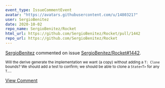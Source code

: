 ```yaml
---
event_type: IssueCommentEvent
avatar: "https://avatars.githubusercontent.com/u/1480321?"
user: SergioBenitez
date: 2020-10-02
repo_name: SergioBenitez/Rocket
html_url: https://github.com/SergioBenitez/Rocket/pull/1442
repo_url: https://github.com/SergioBenitez/Rocket
---
```


<a href='https://github.com/SergioBenitez' target='_blank'>SergioBenitez</a> commented on issue <a href='https://github.com/SergioBenitez/Rocket/pull/1442' target='_blank'>SergioBenitez/Rocket#1442</a>.

<small>Will the derive generate the implementation we want (a copy) without adding a `T: Clone` bounds? We should add a test to confirm; we should be able to clone a `State<T>` for any `T`....</small>

<a href='https://github.com/SergioBenitez/Rocket/pull/1442' target='_blank'>View Comment</a>
